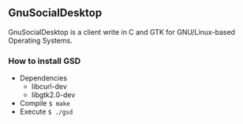 ## GnuSocialDesktop
GnuSocialDesktop is a client write in C and GTK for GNU/Linux-based Operating Systems.
### How to install GSD
* Dependencies
	- libcurl-dev
	- libgtk2.0-dev
* Compile
	`$ make`
* Execute
	`$ ./gsd`
